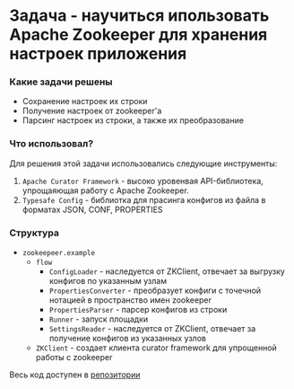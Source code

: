 # Задача - научиться ипользовать Apache Zookeeper для хранения настроек приложения

### Какие задачи решены
- Сохранение настроек их строки
- Получение настроек от zookeeper'a 
- Парсинг настроек из строки, а также их преобразование 

### Что использовал?
Для решения этой задачи использовались следующие инструменты:
1. `Apache Curator Framework` - высоко уровенвая API-библиотека, упрощаяющая работу с Apache Zookeeper.
2. `Typesafe Config` - библиотка для прасинга конфигов из файла в форматах JSON, CONF, PROPERTIES

### Структура

- `zookeepeer.example`
  - `flow`
    - `ConfigLoader` - наследуется от ZKClient, отвечает за выгрузку конфигов по указанным узлам
    - `PropertiesConverter` - преобразует конфиги с точечной нотацией в пространство имен zookeeper
    - `PropertiesParser` - парсер конфигов из строки
    - `Runner` - запуск площадки
    - `SettingsReader` - наследуется от ZKClient, отвечает за получение конфигов из указанных узлов
  - `ZKClient` - создает клиента curator framework для упрощенной работы с zookeeper
  
Весь код доступен в [репозитории](https://github.com/daniel55411/test-akka-with-kafka/tree/master/src/main/java/examples/kafka/zookeeper/example)
